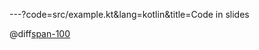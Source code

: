 ---?code=src/example.kt&lang=kotlin&title=Code in slides

@diff[span-100](23821e47df60bb851d553f9e66a715b83b64da0b)

